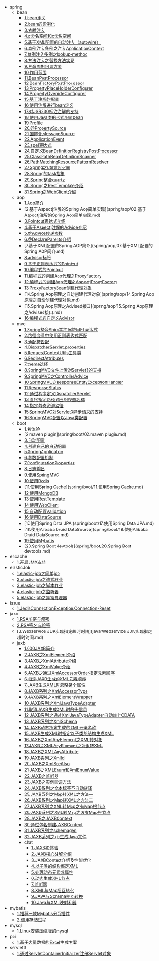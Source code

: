 * spring
  * bean
    * [1.bean定义](spring/bean/01.bean定义.md)
    * [2.bean的实例化](spring/bean/02.bean的实例化.md)
    * [3.依赖注入](spring/bean/03.依赖注入.md)
    * [4.p命名空间和c命名空间](spring/bean/04.p命名空间和c命名空间.md)
    * [5.基于XML配置的自动注入（autowire）](spring/bean/05.基于XML配置的自动注入（autowire）.md)
    * [6.单例注入多例之注入ApplicationContext](spring/bean/06.单例注入多例之注入ApplicationContext.md)
    * [7.单例注入多例之lookup-method](spring/bean/07.单例注入多例之lookup-method.md)
    * [8.方法注入之替换方法实现](spring/bean/08.方法注入之替换方法实现.md)
    * [9.生命周期回调方法](spring/bean/09.生命周期回调方法.md)
    * [10.作用范围](spring/bean/10.作用范围.md)
    * [11.BeanPostProcessor](spring/bean/11.BeanPostProcessor.md)
    * [12.BeanFactoryPostProcessor](spring/bean/12.BeanFactoryPostProcessor.md)
    * [13.PropertyPlaceHolderConfigurer](spring/bean/13.PropertyPlaceHolderConfigurer.md)
    * [14.PropertyOverrideConfigurer](spring/bean/14.PropertyOverrideConfigurer.md)
    * [15.基于注解的配置](spring/bean/15.基于注解的配置.md)
    * [16.使用注解进行bean定义](spring/bean/16.使用注解进行bean定义.md)
    * [17.对JSR330标注注解的支持](spring/bean/17.对JSR330标注注解的支持.md)
    * [18.使用Java类的形式配置bean](spring/bean/18.使用Java类的形式配置bean.md)
    * [19.Profile](spring/bean/19.Profile.md)
    * [20.@PropertySource](spring/bean/20.@PropertySource.md)
    * [21.国际化MessageSource](spring/bean/21.国际化MessageSource.md)
    * [22.ApplicationEvent](spring/bean/22.ApplicationEvent.md)
    * [23.spel表达式](spring/bean/23.spel表达式.md)
    * [24.自定义BeanDefinitionRegistryPostProcessor](spring/bean/24.自定义BeanDefinitionRegistryPostProcessor.md)
    * [25.ClassPathBeanDefinitionScanner](spring/bean/25.ClassPathBeanDefinitionScanner.md)
    * [26.PathMatchingResourcePatternResolver](spring/bean/26.PathMatchingResourcePatternResolver.md)
    * [27.Spring之util命名空间](spring/bean/27.Spring之util命名空间.md)
    * [28.Spring的task抽象](spring/bean/28.Spring的task抽象.md)
    * [29.Spring整合quartz](spring/bean/29.Spring整合quartz.md)
    * [30.Spring之RestTemplate介绍](spring/bean/30.Spring之RestTemplate介绍.md)
    * [31.Spring之WebClient介绍](spring/bean/31.Spring之WebClient介绍.md)
  * aop
    * [1.Aop简介](spring/aop/01.Aop简介.md)
    * [2.基于Aspectj注解的Spring Aop简单实现](spring/aop/02.基于Aspectj注解的Spring Aop简单实现.md)
    * [3.Pointcut表达式介绍](spring/aop/03.Pointcut表达式介绍.md)
    * [4.基于Aspectj注解的Advice介绍](spring/aop/04.基于Aspectj注解的Advice介绍.md)
    * [5.给Advice传递参数](spring/aop/05.给Advice传递参数.md)
    * [6.@DeclareParents介绍](spring/aop/06.@DeclareParents介绍.md)
    * [7.基于XML配置的Spring AOP简介](spring/aop/07.基于XML配置的Spring AOP简介.md)
    * [8.advisor标签](spring/aop/08.advisor标签.md)
    * [9.基于正则表达式的Pointcut](spring/aop/09.基于正则表达式的Pointcut.md)
    * [10.编程式的Pointcut](spring/aop/10.编程式的Pointcut.md)
    * [11.编程式的创建Aop代理之ProxyFactory](spring/aop/11.编程式的创建Aop代理之ProxyFactory.md)
    * [12.编程式的创建Aop代理之AspectjProxyFactory](spring/aop/12.编程式的创建Aop代理之AspectjProxyFactory.md)
    * [13.ProxyFactoryBean创建代理对象](spring/aop/13.ProxyFactoryBean创建代理对象.md)
    * [14.Spring Aop原理之自动创建代理对象](spring/aop/14.Spring Aop原理之自动创建代理对象.md)
    * [15.Spring Aop原理之Advised接口](spring/aop/15.Spring Aop原理之Advised接口.md)
    * [16.编程式的自定义Advisor](spring/aop/16.编程式的自定义Advisor.md)
  * mvc
    * [1.Spring整合Shiro并扩展使用EL表达式](spring/mvc/01.Spring整合Shiro并扩展使用EL表达式.md)
    * [2.路径变量中使用正则表达式匹配](spring/mvc/01.路径变量中使用正则表达式匹配.md)
    * [3.通配符匹配](spring/mvc/02.通配符匹配.md)
    * [4.DispatcherServlet.properties](spring/mvc/03.DispatcherServlet.properties.md)
    * [5.RequestContextUtils工具类](spring/mvc/04.RequestContextUtils工具类.md)
    * [6.RedirectAttributes](spring/mvc/05.RedirectAttributes.md)
    * [7.theme选择](spring/mvc/06.theme选择.md)
    * [8.SpringMVC文件上传对Servlet3的支持](spring/mvc/07.SpringMVC文件上传对Servlet3的支持.md)
    * [9.SpringMVC之ControllerAdvice](spring/mvc/08.SpringMVC之ControllerAdvice.md)
    * [10.SpringMVC之ResponseEntityExceptionHandler](spring/mvc/09.SpringMVC之ResponseEntityExceptionHandler.md)
    * [11.ResponseStatus](spring/mvc/10.ResponseStatus.md)
    * [12.通过程序定义DispatcherServlet](spring/mvc/11.通过程序定义DispatcherServlet.md)
    * [13.直接指定路径对应的视图名称](spring/mvc/12.直接指定路径对应的视图名称.md)
    * [14.指定静态资源路径](spring/mvc/13.指定静态资源路径.md)
    * [15.SpringMVC对Servlet3异步请求的支持](spring/mvc/14.SpringMVC对Servlet3异步请求的支持.md)
    * [16.SpringMVC配置以Java类配置](spring/mvc/15.SpringMVC配置以Java类配置.md)
  * boot
    * [1.初体验](spring/boot/01.初体验.md)
    * [2.maven plugin](spring/boot/02.maven plugin.md)
    * [3.自动配置](spring/boot/03.自动配置.md)
    * [4.创建自己的自动配置](spring/boot/04.创建自己的自动配置.md)
    * [5.SpringApplication](spring/boot/05.SpringApplication.md)
    * [6.参数配置机制](spring/boot/06.参数配置机制.md)
    * [7.ConfigurationProperties](spring/boot/07.ConfigurationProperties.md)
    * [8.日志输出](spring/boot/08.日志输出.md)
    * [9.使用SpringMVC](spring/boot/09.使用SpringMVC.md)
    * [10.使用Redis](spring/boot/10.使用Redis.md)
    * [11.使用Spring Cache](spring/boot/11.使用Spring Cache.md)
    * [12.使用MongoDB](spring/boot/12.使用MongoDB.md)
    * [13.使用RestTemplate](spring/boot/13.使用RestTemplate.md)
    * [14.使用WebClient](spring/boot/14.使用WebClient.md)
    * [15.自动配置Validation](spring/boot/15.自动配置Validation.md)
    * [16.使用DataSource](spring/boot/16.使用DataSource.md)
    * [17.使用Spring Data JPA](spring/boot/17.使用Spring Data JPA.md)
    * [18.使用Alibaba Druid DataSource](spring/boot/18.使用Alibaba Druid DataSource.md)
    * [19.使用Mybatis](spring/boot/19.使用Mybatis.md)
    * [20.Spring Boot devtools](spring/boot/20.Spring Boot devtools.md)
* ehcache
  * [1.开启JMX支持](ehcache/01.开启JMX支持.md)
* elasticJob
  * [1.elastic-job之简单job](elasticJob/01.elastic-job之简单job.md)
  * [2.elastic-job之流式作业](elasticJob/02.elastic-job之流式作业.md)
  * [3.elastic-job之脚本作业](elasticJob/03.elastic-job之脚本作业.md)
  * [4.elastic-job之监听器](elasticJob/04.elastic-job之监听器.md)
  * [5.elastic-job之异常处理器](elasticJob/05.elastic-job之异常处理器.md)
* issue
  * [1.JedisConnectionException.Connection-Reset](issue/01.JedisConnectionException.Connection-Reset.md)
* java
  * [1.RSA加密与解密](java/01.RSA加密与解密.md)
  * [2.RSA签名与验签](java/02.RSA签名与验签.md)
  * [3.Webservice JDK实现指定超时时间](java/Webservice JDK实现指定超时时间.md)
  * jaxb
    * [1.000JAXB简介](java/jaxb/000JAXB简介.md)
    * [2.JAXB之XmlElement介绍](java/jaxb/001.JAXB之XmlElement介绍.md)
    * [3.JAXB之XmlAttribute介绍](java/jaxb/002.JAXB之XmlAttribute介绍.md)
    * [4.JAXB之XmlValue介绍](java/jaxb/003.JAXB之XmlValue介绍.md)
    * [5.JAXB之通过XmlAccessorOrder指定元素顺序](java/jaxb/04.01.JAXB之通过XmlAccessorOrder指定元素顺序.md)
    * [6.指定JAXB生成的XML元素顺序](java/jaxb/04.02.指定JAXB生成的XML元素顺序.md)
    * [7.JAXB生成XML时忽略某个属性](java/jaxb/04.JAXB生成XML时忽略某个属性.md)
    * [8.JAXB系列之XmlAccessorType](java/jaxb/05.JAXB系列之XmlAccessorType.md)
    * [9.JAXB系列之XmlElementWrapper](java/jaxb/06.JAXB系列之XmlElementWrapper.md)
    * [10.JAXB系列之XmlJavaTypeAdapter](java/jaxb/07.JAXB系列之XmlJavaTypeAdapter.md)
    * [11.取消JAXB生成XML时的头信息](java/jaxb/08.取消JAXB生成XML时的头信息.md)
    * [12.JAXB系列之通过XmlJavaTypeAdapter自动加上CDATA](java/jaxb/09.JAXB系列之通过XmlJavaTypeAdapter自动加上CDATA.md)
    * [13.JAXB系列之XmlSchema](java/jaxb/10.00.JAXB系列之XmlSchema.md)
    * [14.JAXB动态指定生成的XML元素名称](java/jaxb/10.01.JAXB动态指定生成的XML元素名称.md)
    * [15.JAXB生成XML时指定以子类的结构生成XML](java/jaxb/10.01.JAXB生成XML时指定以子类的结构生成XML.md)
    * [16.JAXB之XmlAnyElement之XML转对象](java/jaxb/10.02.JAXB之XmlAnyElement之XML转对象.md)
    * [17.JAXB之XMLAnyElement之对象转XML](java/jaxb/10.03.JAXB之XMLAnyElement之对象转XML.md)
    * [18.JAXB之XMLAnyAttribute](java/jaxb/10.04.JAXB之XMLAnyAttribute.md)
    * [19.JAXB系列之XmlId](java/jaxb/10.05.JAXB系列之XmlId.md)
    * [20.JAXB之XmlSeeAlso](java/jaxb/10.06.JAXB之XmlSeeAlso.md)
    * [21.JAXB之XMLEnum和XmlEnumValue](java/jaxb/10.07.JAXB之XMLEnum和XmlEnumValue.md)
    * [22.JAXB之监听器](java/jaxb/10.08.JAXB之监听器.md)
    * [23.JAXB之实例回调方法](java/jaxb/10.09.JAXB之实例回调方法.md)
    * [24.JAXB系列之文本标签不自动转译](java/jaxb/10.JAXB系列之文本标签不自动转译.md)
    * [25.JAXB系列之Map转XML之方法一](java/jaxb/11.JAXB系列之Map转XML之方法一.md)
    * [26.JAXB系列之Map转XML之方法二](java/jaxb/12.JAXB系列之Map转XML之方法二.md)
    * [27.JAXB系列之XML转Map之有Map根节点](java/jaxb/13.01.JAXB系列之XML转Map之有Map根节点.md)
    * [28.JAXB系列之XML转Map之没有Map根节点](java/jaxb/13.02.JAXB系列之XML转Map之没有Map根节点.md)
    * [29.JAXB之JAXBContext](java/jaxb/20.JAXB之JAXBContext.md)
    * [30.通过包名创建JAXBContext](java/jaxb/21.通过包名创建JAXBContext.md)
    * [31.JAXB系列之schemagen](java/jaxb/22.JAXB系列之schemagen.md)
    * [32.JAXB系列之xjc生成Java文件](java/jaxb/23.JAXB系列之xjc生成Java文件.md)
    * chat
      * [1.JAXB初体验](java/jaxb/chat/01.JAXB初体验.md)
      * [2.JAXB核心注解介绍](java/jaxb/chat/02.JAXB核心注解介绍.md)
      * [3.JAXBContext介绍及性能优化](java/jaxb/chat/03.JAXBContext介绍及性能优化.md)
      * [4.以子类的结构绑定XML](java/jaxb/chat/04.以子类的结构绑定XML.md)
      * [5.处理动态元素或属性](java/jaxb/chat/05.处理动态元素或属性.md)
      * [6.动态生成XML节点](java/jaxb/chat/06.动态生成XML节点.md)
      * [7.监听器](java/jaxb/chat/07.监听器.md)
      * [8.XML与Map相互转化](java/jaxb/chat/08.XML与Map相互转化.md)
      * [9.JAVA与Schema相互转换](java/jaxb/chat/09.JAVA与Schema相互转换.md)
      * [10.Java与XML映射利器](java/jaxb/chat/Java与XML映射利器.md)
* mybatis
  * [1.推荐一款Mybatis分页插件](mybatis/推荐一款Mybatis分页插件.md)
  * [2.调用存储过程](mybatis/调用存储过程.md)
* mysql
  * [1.Linux安装压缩版的mysql](mysql/Linux安装压缩版的mysql.md)
* poi
  * [1.基于大量数据的Excel生成方案](poi/基于大量数据的Excel生成方案.md)
* servlet3
  * [1.通过ServletContainerInitializer注册Servlet对象](servlet3/01.通过ServletContainerInitializer注册Servlet对象.md)
